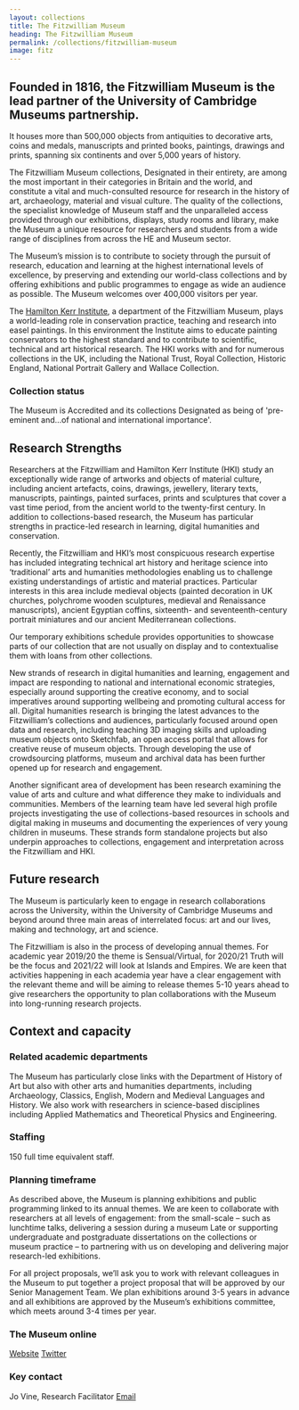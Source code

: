 ```yaml
---
layout: collections
title: The Fitzwilliam Museum
heading: The Fitzwilliam Museum
permalink: /collections/fitzwilliam-museum
image: fitz
---
```

## Founded in 1816, the Fitzwilliam Museum is the lead partner of the University of Cambridge Museums partnership. 

It houses more than 500,000 objects from antiquities to decorative arts, coins and medals, manuscripts and printed books, paintings, drawings and prints, spanning six continents and over 5,000 years of history. 

The Fitzwilliam Museum collections, Designated in their entirety, are among the most important in their categories in Britain and the world, and constitute a vital and much-consulted resource for research in the history of art, archaeology, material and visual culture. The quality of the collections, the specialist knowledge of Museum staff and the unparalleled access provided through our exhibitions, displays, study rooms and library, make the Museum a unique resource for researchers and students from a wide range of disciplines from across the HE and Museum sector. 

The Museum’s mission is to contribute to society through the pursuit of research, education and learning at the highest international levels of excellence, by preserving and extending our world-class collections and by offering exhibitions and public programmes to engage as wide an audience as possible. The Museum welcomes over 400,000 visitors per year. 

The [Hamilton Kerr Institute](https://www.hki.fitzmuseum.cam.ac.uk/), a department of the Fitzwilliam Museum, plays a world-leading role in conservation practice, teaching and research into easel paintings. In this environment the Institute aims to educate painting conservators to the highest standard and to contribute to scientific, technical and art historical research. The HKI works with and for numerous collections in the UK, including the National Trust, Royal Collection, Historic England, National Portrait Gallery and Wallace Collection.

### Collection status

The Museum is Accredited and its collections Designated as being of 'pre-eminent and…of national and international importance'.

## Research Strengths

Researchers at the Fitzwilliam and Hamilton Kerr Institute (HKI) study an exceptionally wide range of artworks and objects of material culture, including ancient artefacts, coins, drawings, jewellery, literary texts, manuscripts, paintings, painted surfaces, prints and sculptures that cover a vast time period, from the ancient world to the twenty-first century. In addition to collections-based research, the Museum has particular strengths in practice-led research in learning, digital humanities and conservation. 

Recently, the Fitzwilliam and HKI’s most conspicuous research expertise has included integrating technical art history and heritage science into ‘traditional’ arts and humanities methodologies enabling us to challenge existing understandings of artistic and material practices. Particular interests in this area include medieval objects (painted decoration in UK churches, polychrome wooden sculptures, medieval and Renaissance manuscripts), ancient Egyptian coffins, sixteenth- and seventeenth-century portrait miniatures and our ancient Mediterranean collections. 

Our temporary exhibitions schedule provides opportunities to showcase parts of our collection that are not usually on display and to contextualise them with loans from other collections. 

New strands of research in digital humanities and learning, engagement and impact are responding to national and international economic strategies, especially around supporting the creative economy, and to social imperatives around supporting wellbeing and promoting cultural access for all. Digital humanities research is bringing the latest advances to the Fitzwilliam’s collections and audiences, particularly focused around open data and research, including teaching 3D imaging skills and uploading museum objects onto Sketchfab, an open access portal that allows for creative reuse of museum objects. Through developing the use of crowdsourcing platforms, museum and archival data has been further opened up for research and engagement. 

Another significant area of development has been research examining the value of arts and culture and what difference they make to individuals and communities. Members of the learning team have led several high profile projects investigating the use of collections-based resources in schools and digital making in museums and documenting the experiences of very young children in museums. These strands form standalone projects but also underpin approaches to collections, engagement and interpretation across the Fitzwilliam and HKI. 

## Future research 

The Museum is particularly keen to engage in research collaborations across the University, within the University of Cambridge Museums and beyond around three main areas of interrelated focus: art and our lives, making and technology, art and science.  

The Fitzwilliam is also in the process of developing annual themes. For academic year 2019/20 the theme is Sensual/Virtual, for 2020/21 Truth will be the focus and 2021/22 will look at Islands and Empires. We are keen that activities happening in each academia year have a clear engagement with the relevant theme and will be aiming to release themes 5-10 years ahead to give researchers the opportunity to plan collaborations with the Museum into long-running research projects. 

## Context and capacity 

### Related academic departments

The Museum has particularly close links with the Department of History of Art but also with other arts and humanities departments, including Archaeology, Classics, English, Modern and Medieval Languages and History. We also work with researchers in science-based disciplines including Applied Mathematics and Theoretical Physics and Engineering. 

### Staffing

150 full time equivalent staff.

### Planning timeframe

As described above, the Museum is planning exhibitions and public programming linked to its annual themes. We are keen to collaborate with researchers at all levels of engagement: from the small-scale – such as lunchtime talks, delivering a session during a museum Late or supporting undergraduate and postgraduate dissertations on the collections or museum practice – to partnering with us on developing and delivering major research-led exhibitions.  

For all project proposals, we’ll ask you to work with relevant colleagues in the Museum to put together a project proposal that will be approved by our Senior Management Team. We plan exhibitions around 3-5 years in advance and all exhibitions are approved by the Museum’s exhibitions committee, which meets around 3-4 times per year. 

### The Museum online

[Website](http://www.fitzmuseum.cam.ac.uk)
[Twitter](http://twitter.com/fitzmuseum_uk)

### Key contact

Jo Vine, Research Facilitator
[Email](mailto:jrv31@cam.ac.uk)
